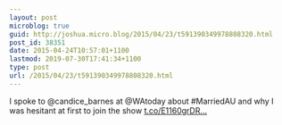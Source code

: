 ```yaml
---
layout: post
microblog: true
guid: http://joshua.micro.blog/2015/04/23/t591390349978808320.html
post_id: 38351
date: 2015-04-24T10:57:01+1100
lastmod: 2019-07-30T17:41:34+1100
type: post
url: /2015/04/23/t591390349978808320.html
---
```

I spoke to @candice_barnes at @WAtoday about #MarriedAU and why I was hesitant at first to join the show [t.co/E1160grDR...](http://t.co/E1160grDRL)
